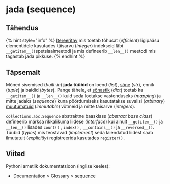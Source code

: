 # jada \(sequence\)

## Tähendus

{% hint style="info" %}
[Itereeritav](itereeritav-iterable.md) mis toetab tõhusat \(_efficient_\) ligipääsu elementidele kasutades täisarvu \(_integer_\) indekseid läbi `__getitem__()`spetsiaalmeetodi ja mis defineerib `__len__()` meetodi mis tagastab jada pikkuse.
{% endhint %}

## Täpsemalt

Mõned sisemised \(_built-in_\) **jada tüübid** on loend \(_list_\), [sõne](../../python/sisseehitatud-tueuebid/sone-str/) \(_str_\), ennik \(_tuple_\) ja baidid \(_bytes_\). Pange tähele, et [sõnastik](sonastik-dictionary.md) \(_dict_\) toetab ka `__getitem__()`  ja `__len__()` kuid seda loetakse vastenduseks \(_mapping_\) ja mitte jadaks \(_sequence_\) kuna pöördumiseks kasutatakse suvalisi \(_arbitrary_\) [muutumatuid](muutumatu-immutable.md) \(_immutable_\) võtmeid ja mitte täisarve \(_integers_\).

`collections.abc.Sequence` abstraktne baasklass \(_abstract base class_\) defineerib märksa rikkalikuma liidese \(_interface_\) kui ainult `__getitem__()` ja `__len__()` lisades `count()` , `index()` , `__contains__()` ja `__reversed__()`. Tüübid \(_types_\) mis teostavad \(_implement_\) seda laiendatud liidest saab ilmutatult \(_explicitly_\) registreerida kasutades `register()` .

## Viited

Pythoni ametlik dokumentatsioon \(inglise keeles\):

* Documentation &gt; Glossary &gt; [sequence](https://docs.python.org/3/glossary.html#term-sequence)  

